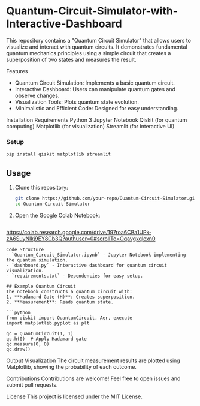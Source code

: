 # Quantum-Circuit-Simulator-with-Interactive-Dashboard

This repository contains a "Quantum Circuit Simulator" that allows users to visualize and interact with quantum circuits. It demonstrates fundamental quantum mechanics principles using a simple circuit that creates a superposition of two states and measures the result.

Features
- Quantum Circuit Simulation: Implements a basic quantum circuit.
- Interactive Dashboard: Users can manipulate quantum gates and observe changes.
- Visualization Tools: Plots quantum state evolution.
- Minimalistic and Efficient Code: Designed for easy understanding.

Installation
Requirements
Python 3
Jupyter Notebook
Qiskit (for quantum computing)
Matplotlib (for visualization)
Streamlit (for interactive UI)

### Setup
```sh
pip install qiskit matplotlib streamlit
```

## Usage
1. Clone this repository:
   ```sh
   git clone https://github.com/your-repo/Quantum-Circuit-Simulator.git
   cd Quantum-Circuit-Simulator
   ```
2. Open the Google Colab Notebook:
   ```sh
  https://colab.research.google.com/drive/197roa6CBa1UPk-zA6SuyNlkj9EY8Gb3Q?authuser=0#scrollTo=Oqavgxqlexn0
   ```
Code Structure
- `Quantum_Circuit_Simulator.ipynb` - Jupyter Notebook implementing the quantum simulation.
- `dashboard.py` - Interactive dashboard for quantum circuit visualization.
- `requirements.txt` - Dependencies for easy setup.

## Example Quantum Circuit
The notebook constructs a quantum circuit with:
1. **Hadamard Gate (H)**: Creates superposition.
2. **Measurement**: Reads quantum state.

```python
from qiskit import QuantumCircuit, Aer, execute
import matplotlib.pyplot as plt

qc = QuantumCircuit(1, 1)
qc.h(0)  # Apply Hadamard gate
qc.measure(0, 0)
qc.draw()
```
Output Visualization
The circuit measurement results are plotted using Matplotlib, showing the probability of each outcome.

Contributions
Contributions are welcome! Feel free to open issues and submit pull requests.

License
This project is licensed under the MIT License.

